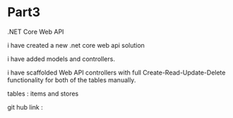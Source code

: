 # Part3
.NET Core Web API 

i have created a new .net core web api solution

i have added models and controllers.

i have scaffolded Web API controllers with full Create-Read-Update-Delete functionality for both of the tables manually.

tables : items and stores

git hub link : 
